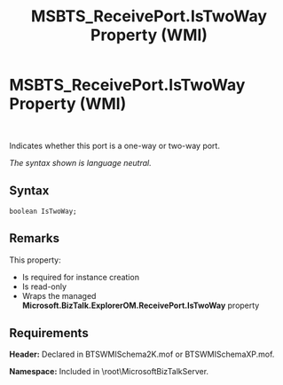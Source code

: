 ﻿---
title: MSBTS_ReceivePort.IsTwoWay Property (WMI)
TOCTitle: MSBTS_ReceivePort.IsTwoWay Property (WMI)
ms:assetid: 113cfa48-818a-4449-aaa1-410cf57f4963
ms:mtpsurl: https://msdn.microsoft.com/en-us/library/Aa547588(v=BTS.80)
ms:contentKeyID: 51526297
ms.date: 08/30/2017
mtps_version: v=BTS.80
---

# MSBTS\_ReceivePort.IsTwoWay Property (WMI)

 

Indicates whether this port is a one-way or two-way port.

*The syntax shown is language neutral.*

## Syntax

``` 
boolean IsTwoWay;  
```

## Remarks

This property:

  - Is required for instance creation
  - Is read-only
  - Wraps the managed **Microsoft.BizTalk.ExplorerOM.ReceivePort.IsTwoWay** property

## Requirements

**Header:** Declared in BTSWMISchema2K.mof or BTSWMISchemaXP.mof.

**Namespace:** Included in \\root\\MicrosoftBizTalkServer.

